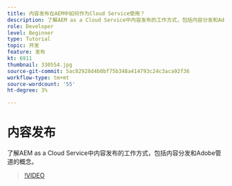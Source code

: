 ```yaml
---
title: 内容发布在AEM中如何作为Cloud Service使用？
description: 了解AEM as a Cloud Service中内容发布的工作方式，包括内容分发和Adobe管道的概念。
role: Developer
level: Beginner
type: Tutorial
topic: 开发
feature: 发布
kt: 6911
thumbnail: 330554.jpg
source-git-commit: 5ac82928d4b0bf75b348a414793c24c3aca92f36
workflow-type: tm+mt
source-wordcount: '55'
ht-degree: 3%

---
```



# 内容发布

了解AEM as a Cloud Service中内容发布的工作方式，包括内容分发和Adobe管道的概念。

>[!VIDEO](https://video.tv.adobe.com/v/330554/?quality=12&learn=on)